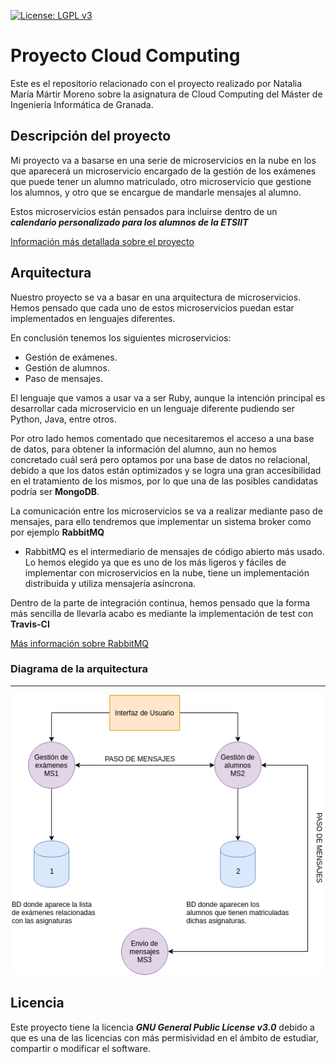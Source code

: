 [![License: LGPL v3](https://img.shields.io/badge/License-LGPL%20v3-blue.svg)](https://www.gnu.org/licenses/lgpl-3.0)
# Proyecto Cloud Computing


Este es el repositorio relacionado con el proyecto realizado por Natalia María Mártir Moreno sobre la asignatura de Cloud Computing del Máster de Ingeniería Informática de Granada.



## Descripción del proyecto

Mi proyecto va a basarse en una serie de microservicios en la nube en los que aparecerá un microservicio encargado de la gestión de los exámenes que puede tener un alumno matriculado, otro microservicio que gestione los alumnos, y otro que se encargue de mandarle mensajes al alumno.

Estos microservicios están pensados para incluirse dentro de un ***calendario personalizado para los alumnos de la ETSIIT***

[Información más detallada sobre el proyecto](https://github.com/natalia2911/Proyecto-CloudComputing/blob/master/Documentación/DescripcionProyecto.md)

## Arquitectura


Nuestro proyecto se va a basar en una arquitectura de microservicios.
Hemos pensado que cada uno de estos microservicios puedan estar implementados en lenguajes diferentes.

En conclusión tenemos los siguientes microservicios:

- Gestión de exámenes.
- Gestión de alumnos.
- Paso de mensajes.

El lenguaje que vamos a usar va a ser Ruby, aunque la intención principal es desarrollar cada microservicio en un lenguaje diferente pudiendo ser Python, Java, entre otros.

Por otro lado hemos comentado que necesitaremos el acceso a una base de datos, para obtener la información del alumno, aun no hemos concretado cuál será pero optamos por una base de datos no relacional, debido a que los datos están optimizados y se logra una gran accesibilidad en el tratamiento de los mismos, por lo que una de las posibles candidatas podría ser **MongoDB**.

La comunicación entre los microservicios se va a realizar mediante paso de mensajes, para ello tendremos que implementar un sistema broker como por ejemplo **RabbitMQ**
- RabbitMQ es el intermediario de mensajes de código abierto más usado. Lo hemos elegido ya que es uno de los más ligeros y fáciles de implementar con microservicios en la nube, tiene un implementación distribuida y utiliza mensajería asíncrona.

Dentro de la parte de integración continua, hemos pensado que la forma más sencilla de llevarla acabo es mediante la implementación de test con **Travis-CI**

[Más información sobre RabbitMQ](https://www.rabbitmq.com/)

### Diagrama de la arquitectura
---
![diagramaArquitectura](https://github.com/natalia2911/Proyecto-CloudComputing/blob/master/img/diagrama.png)


## Licencia

Este proyecto tiene la licencia ***GNU General Public License v3.0*** debido a que es una de las licencias con más permisividad en el ámbito de estudiar, compartir o modificar el software.
